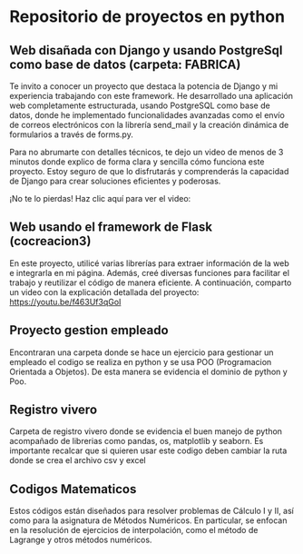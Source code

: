 # Repositorio de proyectos en python

## Web disañada con Django y usando PostgreSql como base de datos (carpeta: FABRICA)
Te invito a conocer un proyecto que destaca la potencia de Django y mi experiencia trabajando con este framework. He desarrollado una aplicación web completamente estructurada, usando PostgreSQL como base de datos, donde he implementado funcionalidades avanzadas como el envío de correos electrónicos con la librería send_mail y la creación dinámica de formularios a través de forms.py.

Para no abrumarte con detalles técnicos, te dejo un video de menos de 3 minutos donde explico de forma clara y sencilla cómo funciona este proyecto. Estoy seguro de que lo disfrutarás y comprenderás la capacidad de Django para crear soluciones eficientes y poderosas.

¡No te lo pierdas! Haz clic aquí para ver el video:

## Web usando el framework de Flask (cocreacion3)
En este proyecto, utilicé varias librerías para extraer información de la web e integrarla en mi página. Además, creé diversas funciones para facilitar el trabajo y reutilizar el código de manera eficiente. A continuación, comparto un video con la explicación detallada del proyecto: https://youtu.be/f463Uf3qGoI

## Proyecto gestion empleado
Encontraran una carpeta donde se hace un ejercicio para gestionar un empleado el codigo se realiza en python y se usa POO (Programacion Orientada a Objetos).
De esta manera se evidencia el dominio de python y Poo.

## Registro vivero
Carpeta de registro vivero donde se evidencia el buen manejo de python acompañado de librerias como pandas, os, matplotlib y seaborn.
Es importante recalcar que si quieren usar este codigo deben cambiar la ruta donde se crea el archivo csv y excel

## Codigos Matematicos
Estos códigos están diseñados para resolver problemas de Cálculo I y II, así como para la asignatura de Métodos Numéricos. En particular, se enfocan en la resolución de ejercicios de interpolación, como el método de Lagrange y otros métodos numéricos.

